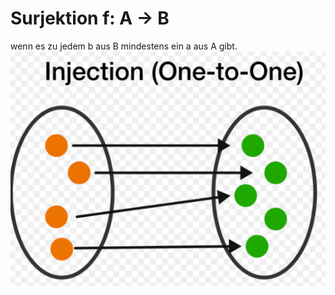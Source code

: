 # Surjektion f: A → B
wenn es zu jedem b aus B mindestens ein a aus A gibt.
![image.png](./image.png)